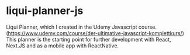 # liqui-planner-js
Liqui Planner, which I created in the Udemy Javascript course. (https://www.udemy.com/course/der-ultimative-javascript-komplettkurs/) 
This planner is the starting point for further development with React, Next.JS and as a mobile app with ReactNative.
